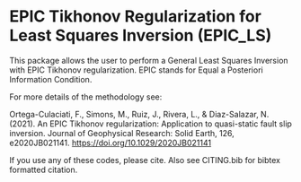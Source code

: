 # EPIC Tikhonov Regularization for Least Squares Inversion (EPIC_LS)

This package allows the user to perform a General Least Squares Inversion with EPIC Tikhonov regularization. 
EPIC stands for Equal a Posteriori Information Condition.

For more details of the methodology see:

Ortega-Culaciati, F., Simons, M., Ruiz, J., Rivera, L., & Diaz-Salazar, N. (2021). An EPIC Tikhonov regularization: Application to quasi-static fault slip inversion. Journal of Geophysical Research: Solid Earth, 126, e2020JB021141. https://doi.org/10.1029/2020JB021141

If you use any of these codes, please cite. Also see CITING.bib for bibtex formatted citation.
